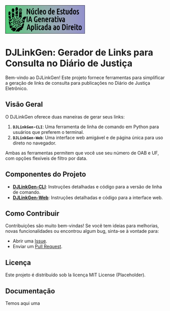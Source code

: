 
<a href="https://chat.whatsapp.com/Imp8gTK8UR5JgAGSY19tzf" target="_blank">
    <img src="https://github.com/p31x070/fact_chek/raw/main/LogoNIAD.png" class="logo" width="250"/>
</a>



# DJLinkGen: Gerador de Links para Consulta no Diário de Justiça

Bem-vindo ao DJLinkGen! Este projeto fornece ferramentas para simplificar a geração de links de consulta para publicações no Diário de Justiça Eletrônico.

## Visão Geral

O DJLinkGen oferece duas maneiras de gerar seus links:

1.  **`DJLinkGen-CLI`**: Uma ferramenta de linha de comando em Python para usuários que preferem o terminal.
2.  **`DJLinkGen-Web`**: Uma interface web amigável e de página única para uso direto no navegador.

Ambas as ferramentas permitem que você use seu número de OAB e UF, com opções flexíveis de filtro por data.

## Componentes do Projeto

* **[DJLinkGen-CLI](./djlinkgen_cli/README.md)**: Instruções detalhadas e código para a versão de linha de comando.
* **[DJLinkGen-Web](./djlinkgen_web/README.md)**: Instruções detalhadas e código para a interface web.

## Como Contribuir

Contribuições são muito bem-vindas! Se você tem ideias para melhorias, novas funcionalidades ou encontrou algum bug, sinta-se à vontade para:

* Abrir uma [Issue](https://github.com/USER/REPO/issues).
* Enviar um [Pull Request](https://github.com/USER/REPO/pulls).

## Licença

Este projeto é distribuído sob la licença MIT License (Placeholder).

## Documentação

Temos aqui uma [](https://neaigd.github.io/djlinkgen-docs/docs/)

